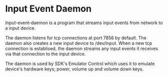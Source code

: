 Input Event Daemon
==================
Input-event-daemon is a program that streams input events from network to a
input device.

The daemon listens for tcp connections at port 7856 by default. The daemon also
creates a new input device to /dev/input. When a new tcp connection is
establised, the daemon streams any input events it receives via that connection
to the input device.

The daemon is used by SDK's Emulator Control which uses it to emulate device's
hardware keys; power, volume up and volume down keys.
